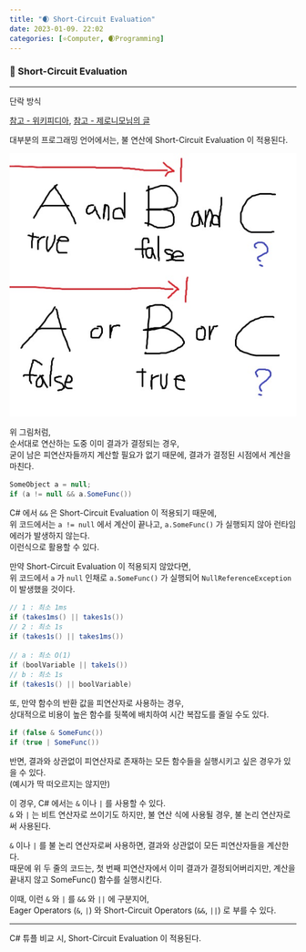 ```yaml
---
title: "🌒 Short-Circuit Evaluation"
date: 2023-01-09. 22:02
categories: [⭐Computer, 🌒Programming]
---
```


### 💎 Short-Circuit Evaluation

---

단락 방식  

[참고 - 위키피디아](https://en.wikipedia.org/wiki/Short-circuit_evaluation), [참고 - 제로니모님의 글](https://code-lab1.tistory.com/68)  

대부분의 프로그래밍 언어에서는, 불 연산에 Short-Circuit Evaluation 이 적용된다.  

![그림](/assets/img/2023/230109_0000.jpg)

위 그림처럼,  
순서대로 연산하는 도중 이미 결과가 결정되는 경우,  
굳이 남은 피연산자들까지 계산할 필요가 없기 때문에, 결과가 결정된 시점에서 계산을 마친다.  

```cs
SomeObject a = null;
if (a != null && a.SomeFunc())
```

C# 에서 `&&` 은 Short-Circuit Evaluation 이 적용되기 때문에,  
위 코드에서는 `a != null` 에서 계산이 끝나고, `a.SomeFunc()` 가 실행되지 않아 런타임 에러가 발생하지 않는다.  
이런식으로 활용할 수 있다.  

만약 Short-Circuit Evaluation 이 적용되지 않았다면,  
위 코드에서 `a` 가 `null` 인채로 `a.SomeFunc()` 가 실행되어 `NullReferenceException` 이 발생했을 것이다.  

```cs
// 1 : 최소 1ms
if (takes1ms() || takes1s())
// 2 : 최소 1s
if (takes1s() || takes1ms())

// a : 최소 O(1)
if (boolVariable || take1s())
// b : 최소 1s
if (takes1s() || boolVariable)
```

또, 만약 함수의 반환 값을 피연산자로 사용하는 경우,  
상대적으로 비용이 높은 함수를 뒷쪽에 배치하여 시간 복잡도를 줄일 수도 있다.  

```cs
if (false & SomeFunc())
if (true | SomeFunc())
```

반면, 결과와 상관없이 피연산자로 존재하는 모든 함수들을 실행시키고 싶은 경우가 있을 수 있다.  
(예시가 딱 떠오르지는 않지만)  

이 경우, C# 에서는 `&` 이나 `|` 를 사용할 수 있다.  
`&` 와 `|` 는 비트 연산자로 쓰이기도 하지만, 불 연산 식에 사용될 경우, 불 논리 연산자로써 사용된다.  

`&` 이나 `|` 를 불 논리 연산자로써 사용하면, 결과와 상관없이 모든 피연산자들을 계산한다.  
때문에 위 두 줄의 코드는, 첫 번째 피연산자에서 이미 결과가 결정되어버리지만, 계산을 끝내지 않고 SomeFunc() 함수를 실행시킨다.  

이때, 이런 `&` 와 `|` 를 `&&` 와 `||` 에 구분지어,  
Eager Operators (`&`, `|`) 와 Short-Circuit Operators (`&&`, `||`) 로 부를 수 있다.  

---

C# 튜플 비교 시, Short-Circuit Evaluation 이 적용된다.  
